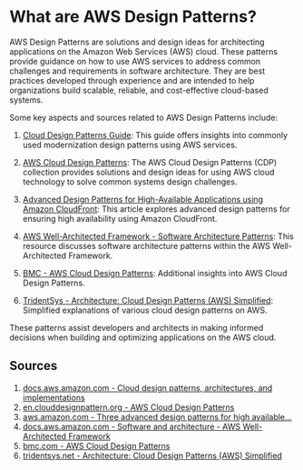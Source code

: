 # What are AWS Design Patterns?

AWS Design Patterns are solutions and design ideas for architecting applications on the Amazon Web Services (AWS) cloud. These patterns provide guidance on how to use AWS services to address common challenges and requirements in software architecture. They are best practices developed through experience and are intended to help organizations build scalable, reliable, and cost-effective cloud-based systems.

Some key aspects and sources related to AWS Design Patterns include:

1. [Cloud Design Patterns Guide](https://docs.aws.amazon.com/prescriptive-guidance/latest/cloud-design-patterns/introduction.html): This guide offers insights into commonly used modernization design patterns using AWS services.

2. [AWS Cloud Design Patterns](https://en.clouddesignpattern.org/): The AWS Cloud Design Patterns (CDP) collection provides solutions and design ideas for using AWS cloud technology to solve common systems design challenges.

3. [Advanced Design Patterns for High-Available Applications using Amazon CloudFront](https://aws.amazon.com/blogs/networking-and-content-delivery/three-advanced-design-patterns-for-high-available-applications-using-amazon-cloudfront/): This article explores advanced design patterns for ensuring high availability using Amazon CloudFront.

4. [AWS Well-Architected Framework - Software Architecture Patterns](https://docs.aws.amazon.com/wellarchitected/latest/framework/sus-software-architecture-patterns.html): This resource discusses software architecture patterns within the AWS Well-Architected Framework.

5. [BMC - AWS Cloud Design Patterns](https://www.bmc.com/blogs/aws-cloud-design-patterns/): Additional insights into AWS Cloud Design Patterns.

6. [TridentSys - Architecture: Cloud Design Patterns (AWS) Simplified](https://tridentsys.net/architecture-cloud-design-patterns-aws/): Simplified explanations of various cloud design patterns on AWS.

These patterns assist developers and architects in making informed decisions when building and optimizing applications on the AWS cloud.

## Sources
1. [docs.aws.amazon.com - Cloud design patterns, architectures, and implementations](https://docs.aws.amazon.com/prescriptive-guidance/latest/cloud-design-patterns/introduction.html)
2. [en.clouddesignpattern.org - AWS Cloud Design Patterns](https://en.clouddesignpattern.org/)
3. [aws.amazon.com - Three advanced design patterns for high available...](https://aws.amazon.com/blogs/networking-and-content-delivery/three-advanced-design-patterns-for-high-available-applications-using-amazon-cloudfront/)
4. [docs.aws.amazon.com - Software and architecture - AWS Well-Architected Framework](https://docs.aws.amazon.com/wellarchitected/latest/framework/sus-software-architecture-patterns.html)
5. [bmc.com - AWS Cloud Design Patterns](https://www.bmc.com/blogs/aws-cloud-design-patterns/)
6. [tridentsys.net - Architecture: Cloud Design Patterns (AWS) Simplified](https://tridentsys.net/architecture-cloud-design-patterns-aws/)
